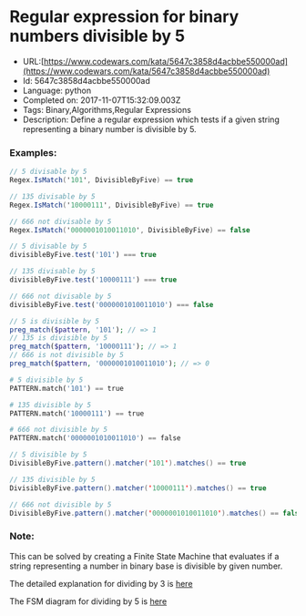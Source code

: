 # Regular expression for binary numbers divisible by 5

 - URL:[https://www.codewars.com/kata/5647c3858d4acbbe550000ad](https://www.codewars.com/kata/5647c3858d4acbbe550000ad)
 - Id: 5647c3858d4acbbe550000ad
 - Language: python
 - Completed on: 2017-11-07T15:32:09.003Z
 - Tags: Binary,Algorithms,Regular Expressions
 - Description:
Define a regular expression which tests if a given string representing a binary number is divisible by 5.

### Examples:

```csharp
// 5 divisable by 5
Regex.IsMatch('101', DivisibleByFive) == true

// 135 divisable by 5
Regex.IsMatch('10000111', DivisibleByFive) == true

// 666 not divisable by 5
Regex.IsMatch('0000001010011010', DivisibleByFive) == false
```
```javascript
// 5 divisable by 5
divisibleByFive.test('101') === true

// 135 divisable by 5
divisibleByFive.test('10000111') === true

// 666 not divisable by 5
divisibleByFive.test('0000001010011010') === false
```
```php
// 5 is divisible by 5
preg_match($pattern, '101'); // => 1
// 135 is divisible by 5
preg_match($pattern, '10000111'); // => 1
// 666 is not divisible by 5
preg_match($pattern, '0000001010011010'); // => 0
```
```python
# 5 divisible by 5
PATTERN.match('101') == true

# 135 divisible by 5
PATTERN.match('10000111') == true

# 666 not divisible by 5
PATTERN.match('0000001010011010') == false
```
```java
// 5 divisible by 5
DivisibleByFive.pattern().matcher('101').matches() == true

// 135 divisible by 5
DivisibleByFive.pattern().matcher('10000111').matches() == true

// 666 not divisible by 5
DivisibleByFive.pattern().matcher('0000001010011010').matches() == false
```

### Note:

This can be solved by creating a Finite State Machine that evaluates if a string representing a number in binary base is divisible by given number.

The detailed explanation for dividing by 3 is
[here](http://math.stackexchange.com/questions/140283/why-does-this-fsm-accept-binary-numbers-divisible-by-three)

The FSM diagram for dividing by 5 is
[here](http://aswitalski.github.io/img/FSM-binary-divisible-by-five.png "Finite State machine - string representing a binary number divisible by 5")

